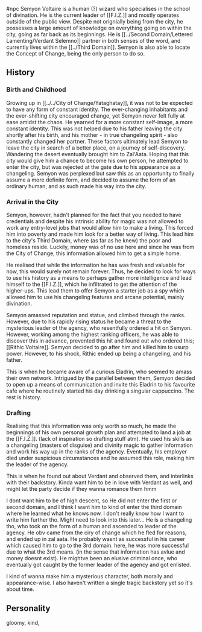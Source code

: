 #npc 
Semyon Voltaire is a human (?) wizard who specialises in the school of divination. He is the current leader of [[F.I.Z.]] and mostly operates outside of the public view. Despite not orignially being from the city, he possesses a large amount of knowledge on everything going on within the city, going as far back as its beginnings. He is [[../Second Domain/Lettered Lamenting/Verdant Selemno]] partner in both senses of the word, and currently lives within the [[../Third Domain]]. Semyon is also able to locate the Concept of Change, being the only person to do so.
## History
### Birth and Childhood
Growing up in [[../../City of Change/Yataghatay]], it was not to be expected to have any form of constant identity. The ever-changing inhabitants and the ever-shifting city encouraged change, yet Semyon never felt fully at ease amidst the chaos. He yearned for a more constant self-image, a more constant identity. This was not helped due to his father leaving the city shortly after his birth, and his mother - in true changeling spirit - also constantly changed her partner. These factors ultimately lead Semyon to leave the city in search of a better place, on a journey of self-discovery.
Wandering the desert eventually brought him to Zal'Aata. Hoping that this city would give him a chance to become his own person, he attempted to enter the city, but was rejected at the gate due to his appearance as a changeling. Semyon was perplexed but saw this as an opportunity to finally assume a more definite form, and decided to assume the form of an ordinary human, and as such made his way into the city.
### Arrival in the City
Semyon, however, hadn't planned for the fact that you needed to have credentials and despite his intrinsic ability for magic was not allowed to work any entry-level jobs that would allow him to make a living. This forced him into poverty and made him look for a better way of living.
This lead him to the city's Third Domain, where (as far as he knew) the poor and homeless reside. Luckily, money was of no use here and since he was from the City of Change, this information allowed him to get a simple home.

He realised that while the information he has was fresh and valuable for now, this would surely not remain forever. Thus, he decided to look for ways to use his history as a means to perhaps gather more intelligence and lead himself to the [[F.I.Z.]], which he infiltrated to get the attention of the higher-ups. This lead them to offer Semyon a starter job as a spy which allowed him to use his changeling features and arcane potential, mainly divination.

Semyon amassed reputation and statue, and climbed through the ranks. However, due to his rapidly rising status he became a threat to the mysterious leader of the agency, who resentfully ordered a hit on Semyon. However, working among the highest ranking officers, he was able to discover this in advance, prevented this hit and found out who ordered this; [[Rithic Voltaire]]. Semyon decided to go after him and killed him to usurp power. However, to his shock, Rithic ended up being a changeling, and his father. 

This is when he became aware of a curious Eladrin, who seemed to amass their own network. Intrigued by the parallel between them, Semyon decided to open up a means of communication and invite this Eladrin to his favourite cafe where he routinely started his day drinking a singular cappuccino. The rest is history.

### Drafting
Realising that this information was only worth so much, he made the beginnings of his own personal growth plan and attempted to land a job at the [[F.I.Z.]]. (lack of inspiration so drafting stuff atm). He used his skills as a changeling (masters of disguise) and divinity magic to gather information and work his way up in the ranks of the agency. Eventually, his employer died under suspicious circumstances and he assumed this role, making him the leader of the agency.

This is when he found out about Verdant and observed them, and interlinks with their backstory. Kinda want him to be in love with Verdant as well, and might let the party decide if they wanna romance them hmm

I dont want him to be of high descent, so He did not enter the first or second domain, and I think I want him to kind of enter the third domain where he learned what he knows now. I don't really know how I want to write him further tho. Might need to look into this later... He is a changeling tho, who took on the form of a human and ascended to leader of the agency. He obv came from the ciry of change which he fled for reasons, and ended up in zal aata. He probably wasnt as successful in his career which caused him to go to the 3rd domain. here, he was more successful due to what the 3rd means. (in the sense that information has avlue and money doesnt exist). He mightve been an elusive criminal once, who eventually got caught by the former leader of the agency and got enlisted.

I kind of wanna make him a mysterious character, both morally and appearance-wise. I also haven't written a single tragic backstory yet so it's about time.

## Personality
gloomy, kind, 